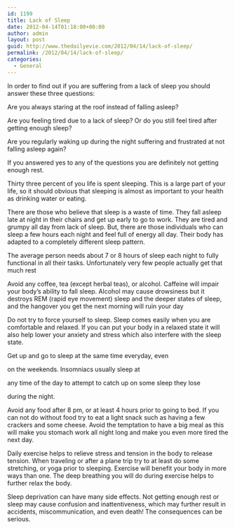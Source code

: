 ```yaml
---
id: 1199
title: Lack of Sleep
date: 2012-04-14T01:18:00+00:00
author: admin
layout: post
guid: http://www.thedailyevie.com/2012/04/14/lack-of-sleep/
permalink: /2012/04/14/lack-of-sleep/
categories:
  - General
---
```

In order to find out if you are suffering from a lack of sleep you should answer these three questions:

Are you always staring at the roof instead of falling asleep?

Are you feeling tired due to a lack of sleep? Or do you still feel tired after getting enough sleep?

Are you regularly waking up during the night suffering and frustrated at not falling asleep again?

If you answered yes to any of the questions you are definitely not getting enough rest.

Thirty three percent of you life is spent sleeping. This is a large part of your life, so it should obvious that sleeping is almost as important to your health as drinking water or eating.

There are those who believe that sleep is a waste of time. They fall asleep late at night in their chairs and get up early to go to work. They are tired and grumpy all day from lack of sleep. But, there are those individuals who can sleep a few hours each night and feel full of energy all day. Their body has adapted to a completely different sleep pattern.

The average person needs about 7 or 8 hours of sleep each night to fully functional in all their tasks. Unfortunately very few people actually get that much rest

Avoid any coffee, tea (except herbal teas), or alcohol. Caffeine will impair your body’s ability to fall sleep. Alcohol may cause drowsiness but it destroys REM (rapid eye movement) sleep and the deeper states of sleep, and the hangover you get the next morning will ruin your day

Do not try to force yourself to sleep. Sleep comes easily when you are comfortable and relaxed. If you can put your body in a relaxed state it will also help lower your anxiety and stress which also interfere with the sleep state.

Get up and go to sleep at the same time everyday, even
  
on the weekends. Insomniacs usually sleep at
  
any time of the day to attempt to catch up on some sleep they lose
  
during the night.

Avoid any food after 8 pm, or at least 4 hours prior to going to bed. If you can not do without food try to eat a light snack such as having a few crackers and some cheese. Avoid the temptation to have a big meal as this will make you stomach work all night long and make you even more tired the next day.

Daily exercise helps to relieve stress and tension in the body to release tension. When traveling or after a plane trip try to at least do some stretching, or yoga prior to sleeping. Exercise will benefit your body in more ways than one. The deep breathing you will do during exercise helps to further relax the body.

Sleep deprivation can have many side effects. Not getting enough rest or sleep may cause confusion and inattentiveness, which may further result in accidents, miscommunication, and even death! The consequences can be serious.
